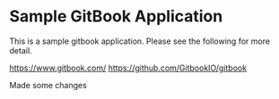 # Sample GitBook Application

This is a sample gitbook application. Please see the following for more detail. 

https://www.gitbook.com/
https://github.com/GitbookIO/gitbook

Made some changes
